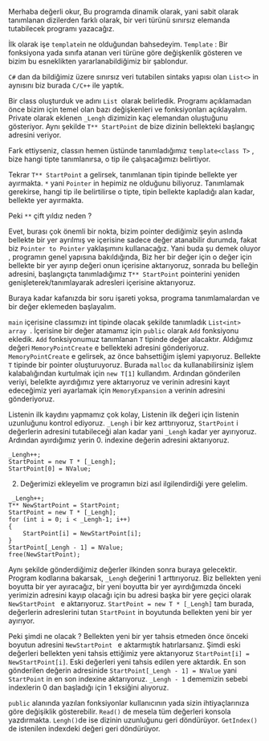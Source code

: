 Merhaba değerli okur,
Bu programda dinamik olarak, yani sabit olarak tanımlanan dizilerden farklı olarak, bir veri türünü sınırsız elemanda tutabilecek programı yazacağız.

İlk olarak işe `template`in ne olduğundan bahsedeyim. `Template` : Bir fonksiyona yada sınıfa atanan veri türüne göre değişkenlik gösteren ve bizim bu esneklikten yararlanabildiğimiz bir şablondur.

`C#` dan da bildiğimiz üzere sınırsız veri tutabilen sintaks yapısı olan `List<>` in aynısını biz burada `C/C++` ile yaptık.

Bir class oluşturduk ve adını `List `olarak belirledik. Programı açıklamadan önce bizim için temel olan bazı değişkenleri ve fonksiyonları açıklayalım.
Private olarak eklenen `_Lengh` dizimizin kaç elemandan oluştuğunu gösteriyor. Aynı şekilde  `T** StartPoint` de bize dizinin bellekteki başlangıç adresini veriyor.

Fark ettiyseniz,  classın hemen üstünde  tanımladığımız `template<class T>` , bize hangi tipte tanımlanırsa, o tip ile çalışacağımızı belirtiyor.

Tekrar `T** StartPoint` a gelirsek, tanımlanan tipin tipinde bellekte yer ayırmakta.  `*` yani `Pointer` in hepimiz ne olduğunu biliyoruz. Tanımlamak gerekirse, hangi tip ile belirtilirse o tipte, tipin bellekte kapladığı alan kadar, bellekte yer ayırmakta.

Peki `**` çift yıldız neden ?

Evet, burası çok önemli bir nokta, bizim pointer dediğimiz şeyin aslında bellekte bir yer ayrılmış ve içerisine sadece değer atanabilir durumda, fakat biz `Pointer to Pointer` yaklaşımını kullanacağız. Yani buda şu demek oluyor , programın genel yapısına bakıldığında, Biz her bir değer için o değer için bellekte bir yer ayırıp değeri onun içerisine aktarıyoruz, sonrada bu belleğin adresini, başlangıçta tanımladığımız `T** StartPoint` pointerini yeniden  genişleterek/tanımlayarak adresleri içerisine aktarıyoruz.

Buraya kadar kafanızda bir soru işareti yoksa, programa tanımlamalardan ve bir değer eklemeden başlayalım.

`main` içerisine classımızı int tipinde olacak şekilde tanımladık  `List<int> array `. İçerisine bir değer atamamız için `public` olarak `Add` fonksiyonu ekledik.
`Add` fonksiyonumuz tanımlanan `T` tipinde değer alacaktır. Aldığımız değeri `MemoryPointCreate` e bellekteki adresini gönderiyoruz. `MemoryPointCreate` e gelirsek, az önce bahsettiğim işlemi yapıyoruz. Bellekte `T`  tipinde bir pointer oluşturuyoruz. Burada `malloc` da kullanabilirsiniz işlem kalabalığından kurtulmak için `new T[1]` kullandım.
Ardından gönderilen veriyi, belelkte ayırdığımız yere aktarıyoruz ve verinin adresini kayıt edeceğimiz yeri ayarlamak için `MemoryExpansion` a verinin adresini gönderiyoruz.

Listenin ilk kaydını yapmamız çok kolay, Listenin ilk değeri için listenin uzunluğunu kontrol ediyoruz. `_Lengh` i bir kez arttırıyoruz, `StartPoint` i değerlerin adresini tutabileceği alan kadar yani `_Lengh` kadar yer ayırıyoruz. Ardından ayırdığımız yerin 0. indexine  değerin adresini aktarıyoruz.
```
_Lengh++;
StartPoint = new T * [_Lengh];
StartPoint[0] = NValue;
```

2. Değerimizi ekleyelim ve programın bizi asıl ilgilendirdiği yere gelelim. 
```
 _Lengh++;
T** NewStartPoint = StartPoint;
StartPoint = new T * [_Lengh];
for (int i = 0; i < _Lengh-1; i++)
{
    StartPoint[i] = NewStartPoint[i];
}
StartPoint[_Lengh - 1] = NValue;
free(NewStartPoint);
```
Aynı şekilde gönderdiğimiz değerler ilkinden sonra buraya gelecektir. Program kodlarına bakarsak, `_Lengh` değerini 1 arttırıyoruz. Biz bellekten yeni boyutta bir yer ayıracağız, bir yeni boyutta bir yer ayırdığımızda önceki yerimizin adresini kayıp olacağı için bu adresi başka bir yere geçici olarak `NewStartPoint ` e aktarıyoruz.
`StartPoint = new T * [_Lengh]` tam burada, değerlerin adreslerini tutan `StartPoint` in boyutunda bellekten yeni bir yer ayırıyor.

Peki şimdi ne olacak ? Bellekten yeni bir yer tahsis etmeden önce önceki boyutun adresini `NewStartPoint ` e aktarmıştık hatırlarsanız. Şimdi eski değerleri bellekten yeni tahsis ettiğimiz yere aktarıyoruz `StartPoint[i] = NewStartPoint[i]`.
Eski değerleri yeni tahsis edilen yere aktardık. En son gönderilen değerin adresinide `StartPoint[_Lengh - 1] = NValue`  yani `StartPoint` in en son indexine aktarıyoruz.
`_Lengh - 1` dememizin sebebi indexlerin 0 dan başladığı için 1 eksiğini alıyoruz.

 `public` alanında yazılan fonksiyonlar kullanıcının yada sizin ihtiyaçlarınıza göre değişiklik gösterebilir. `Read()` de mesela tüm değerleri konsola yazdırmakta. `Lengh()`de  ise dizinin uzunluğunu geri döndürüyor.
`GetIndex()` de istenilen indexdeki değeri geri döndürüyor.
